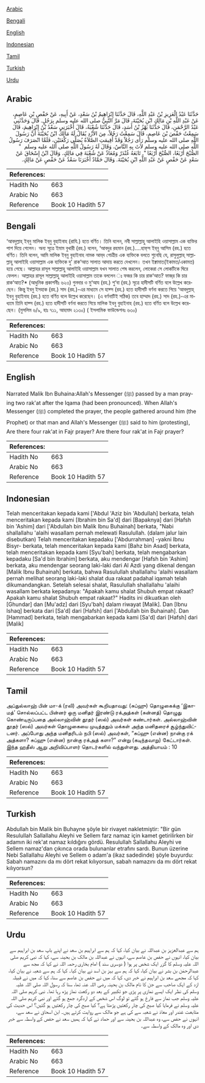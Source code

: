 [Arabic](#arabic)

[Bengali](#bengali)

[English](#english)

[Indonesian](#indonesian)

[Tamil](#tamil)

[Turkish](#turkish)

[Urdu](#urdu)

## Arabic


<div dir="rtl" lang="ar" style={{fontSize:'larger',backgroundColor:'#f8f9fa',padding:20}}>
حَدَّثَنَا عَبْدُ الْعَزِيزِ بْنُ عَبْدِ اللَّهِ، قَالَ حَدَّثَنَا إِبْرَاهِيمُ بْنُ سَعْدٍ، عَنْ أَبِيهِ، عَنْ حَفْصِ بْنِ عَاصِمٍ، عَنْ عَبْدِ اللَّهِ بْنِ مَالِكٍ ابْنِ بُحَيْنَةَ، قَالَ مَرَّ النَّبِيُّ صلى الله عليه وسلم بِرَجُلٍ‏.‏ قَالَ وَحَدَّثَنِي عَبْدُ الرَّحْمَنِ، قَالَ حَدَّثَنَا بَهْزُ بْنُ أَسَدٍ، قَالَ حَدَّثَنَا شُعْبَةُ، قَالَ أَخْبَرَنِي سَعْدُ بْنُ إِبْرَاهِيمَ، قَالَ سَمِعْتُ حَفْصَ بْنَ عَاصِمٍ، قَالَ سَمِعْتُ رَجُلاً، مِنَ الأَزْدِ يُقَالُ لَهُ مَالِكٌ ابْنُ بُحَيْنَةَ أَنَّ رَسُولَ اللَّهِ صلى الله عليه وسلم رَأَى رَجُلاً وَقَدْ أُقِيمَتِ الصَّلاَةُ يُصَلِّي رَكْعَتَيْنِ، فَلَمَّا انْصَرَفَ رَسُولُ اللَّهِ صلى الله عليه وسلم لاَثَ بِهِ النَّاسُ، وَقَالَ لَهُ رَسُولُ اللَّهِ صلى الله عليه وسلم ‏ "‏ الصُّبْحَ أَرْبَعًا، الصُّبْحَ أَرْبَعًا ‏"‏‏.‏ تَابَعَهُ غُنْدَرٌ وَمُعَاذٌ عَنْ شُعْبَةَ فِي مَالِكٍ‏.‏ وَقَالَ ابْنُ إِسْحَاقَ عَنْ سَعْدٍ عَنْ حَفْصٍ عَنْ عَبْدِ اللَّهِ ابْنِ بُحَيْنَةَ‏.‏ وَقَالَ حَمَّادٌ أَخْبَرَنَا سَعْدٌ عَنْ حَفْصٍ عَنْ مَالِكٍ‏.‏
</div>
<div style={{backgroundColor:'#f8f9fa',padding:20, marginBottom: 10}}><table> <thead> <tr> <th>References:</th> <th></th> </tr> </thead> <tbody><tr><td>Hadith No</td><td>663</td></tr><tr><td>Arabic No</td><td>663</td></tr><tr><td>Reference</td><td>Book 10 Hadith 57</td></tr></tbody></table></div>

## Bengali


<div dir="ltr" lang="bn" style={{fontSize:'larger',backgroundColor:'#f8f9fa',padding:20}}>
‘আবদুল্লাহ্‌ ইব্‌নু মালিক ইব্‌নু বুহাইনাহ (রাযি.) হতে বর্ণিত। তিনি বলেন, নবী সাল্লাল্লাহু আলাইহি ওয়াসাল্লাম এক ব্যক্তির পাশ দিয়ে গেলেন। অন্য সূত্রে ইমাম বুখারী (রহ.) বলেন, ‘আবদুর রহমান (রহ.)....হাফ্‌স ইব্‌নু আসিম (রহ.) হতে বর্ণিত। তিনি বলেন, আমি মালিক ইব্‌নু বুহাইনাহ নামক আয্‌দ গোত্রীয় এক ব্যক্তিকে বলতে শুনেছি যে, রাসুলুল্লাহ্‌ সাল্লাল্লাহু আলাইহি ওয়াসাল্লাম এক ব্যক্তিকে দু’ রাক‘আত সালাত আদায় করতে দেখলেন। তখন ইক্বামাত(ইকামত/একামত) হয়ে গেছে। আল্লাহর রাসূল সাল্লাল্লাহু আলাইহি ওয়াসাল্লাম যখন সালাত শেষ করলেন, লোকেরা সে লোকটিকে ঘিরে ফেলল। আল্লাহর রাসূল সাল্লাল্লাহু আলাইহি ওয়াসাল্লাম তাকে বললেন ঃ ফজর কি চার রাক‘আত? ফাজ্‌র কি চার রাক‘আত?* (আধুনিক প্রকাশনীঃ ৬২৩) গুনদার ও মু‘আয (রহ.) শু‘বা (রহ.) সূত্রে হাদীসটি বর্ণিত বলে উল্লেখ করেছেন। কিন্তু ইবনু ইসহাক (রহ.) সাদ (রহ.)-এর মাধ্যমে সে হাফ্স (রহ.) হতে হাদীসটি বর্ণনা করতে গিয়ে ‘আবদুল্লাহ্ ইবনু বুহাইনাহ (রহ.) হতে বর্ণিত বলে উল্লেখ করেছেন। (এ বর্ণনাটিই সঠিক) তবে হাম্মাদ (রহ.) সাদ (রহ.)-এর মাধ্যমে তিনি হাফ্স (রহ.) হতে হাদীসটি বর্ণনা করতে গিয়ে মালিক ইবনু বুহাইনাহ (রহ.) হতে বর্ণিত বলে উল্লেখ করেছেন। (মুসলিম ৬/৯, হাঃ ৭১১, আহমাদ ২১৩০) ( ইসলামিক ফাউন্ডেশনঃ ৬৩০)
</div>
<div style={{backgroundColor:'#f8f9fa',padding:20, marginBottom: 10}}><table> <thead> <tr> <th>References:</th> <th></th> </tr> </thead> <tbody><tr><td>Hadith No</td><td>663</td></tr><tr><td>Arabic No</td><td>663</td></tr><tr><td>Reference</td><td>Book 10 Hadith 57</td></tr></tbody></table></div>

## English


<div dir="ltr" lang="en" style={{fontSize:'larger',backgroundColor:'#f8f9fa',padding:20}}>
Narrated Malik Ibn Buhaina:Allah's Messenger (ﷺ) passed by a man praying two rak'at after the Iqama (had been pronounced). When Allah's Messenger (ﷺ) completed the prayer, the people gathered around him (the Prophet) or that man and Allah's Messenger (ﷺ) said to him (protesting), Are there four rak'at in Fajr prayer? Are there four rak'at in Fajr prayer?
</div>
<div style={{backgroundColor:'#f8f9fa',padding:20, marginBottom: 10}}><table> <thead> <tr> <th>References:</th> <th></th> </tr> </thead> <tbody><tr><td>Hadith No</td><td>663</td></tr><tr><td>Arabic No</td><td>663</td></tr><tr><td>Reference</td><td>Book 10 Hadith 57</td></tr></tbody></table></div>

## Indonesian


<div dir="ltr" lang="id" style={{fontSize:'larger',backgroundColor:'#f8f9fa',padding:20}}>
Telah menceritakan kepada kami ['Abdul 'Aziz bin 'Abdullah] berkata, telah menceritakan kepada kami [Ibrahim bin Sa'd] dari [Bapaknya] dari [Hafsh bin 'Ashim] dari ['Abdullah bin Malik Ibnu Buhainah] berkata, "Nabi shallallahu 'alaihi wasallam pernah melewati Rasulullah. (dalam jalur lain disebutkan) Telah menceritakan kepadaku ['Abdurrahman] -yakni Ibnu Bisyr- berkata, telah menceritakan kepada kami [Bahz bin Asad] berkata, telah menceritakan kepada kami [Syu'bah] berkata, telah mengabarkan kepadaku [Sa'd bin Ibrahim] berkata, aku mendengar [Hafsh bin 'Ashim] berkata, aku mendengar seorang laki-laki dari Al Azdi yang dikenal dengan [Malik Ibnu Buhainah] berkata, bahwa Rasulullah shallallahu 'alaihi wasallam pernah melihat seorang laki-laki shalat dua rakaat padahal iqamah telah dikumandangkan. Setelah selesai shalat, Rasulullah shallallahu 'alaihi wasallam berkata kepadanya: "Apakah kamu shalat Shubuh empat rakaat? Apakah kamu shalat Shubuh empat rakaat?" Hadits ini dikuatkan oleh [Ghundar] dan [Mu'adz] dari [Syu'bah] dalam riwayat [Malik]. Dan [Ibnu Ishaq] berkata dari [Sa'd] dari [Hafsh] dari ['Abdullah bin Buhainah]. Dan [Hammad] berkata, telah mengabarkan kepada kami [Sa'd] dari [Hafsh] dari [Malik]
</div>
<div style={{backgroundColor:'#f8f9fa',padding:20, marginBottom: 10}}><table> <thead> <tr> <th>References:</th> <th></th> </tr> </thead> <tbody><tr><td>Hadith No</td><td>663</td></tr><tr><td>Arabic No</td><td>663</td></tr><tr><td>Reference</td><td>Book 10 Hadith 57</td></tr></tbody></table></div>

## Tamil


<div dir="ltr" lang="ta" style={{fontSize:'larger',backgroundColor:'#f8f9fa',padding:20}}>
அப்துல்லாஹ் பின் மா-க் (ரலி) அவர்கள் கூறியதாவது: (சுப்ஹு) தொழுகைக்கு ‘இகாமத்’ சொல்லப்பட்ட பின்னர் ஒரு மனிதர் இரண்டு ரக்அத்கள் (சுன்னத்) தொழுது கொண்டிருப்பதை அல்லாஹ்வின் தூதர் (ஸல்) அவர்கள் கண்டார்கள். அல்லாஹ்வின் தூதர் (ஸல்) அவர்கள் தொழுகையை முடித்ததும் மக்கள் அந்த மனிதரைச் சூழ்ந்துவிட்டனர். அப்போது அந்த மனிதரிடம் நபி (ஸல்) அவர்கள், “சுப்ஹு (என்ன) நான்கு ரக் அத்களா? சுப்ஹு (என்ன) நான்கு ரக்அத் களா?” என்று (கடிந்தவாறு) கேட்டார்கள். இந்த ஹதீஸ் ஆறு அறிவிப்பாளர் தொடர்களில் வந்துள்ளது. அத்தியாயம் : 10
</div>
<div style={{backgroundColor:'#f8f9fa',padding:20, marginBottom: 10}}><table> <thead> <tr> <th>References:</th> <th></th> </tr> </thead> <tbody><tr><td>Hadith No</td><td>663</td></tr><tr><td>Arabic No</td><td>663</td></tr><tr><td>Reference</td><td>Book 10 Hadith 57</td></tr></tbody></table></div>

## Turkish


<div dir="ltr" lang="tr" style={{fontSize:'larger',backgroundColor:'#f8f9fa',padding:20}}>
Abdullah bin Malik bin Buhayne şöyle bir rivayet nakletmiştir: "Bir gün Resulullah Sallallahu Aleyhi ve Sellem farz namaz için kamet getirilirken bir adamın iki rek'at namaz kıldığını gördü. Resulullah Sallallahu Aleyhi ve Sellem namaz'dan çıkınca orada bulunanlar etrafını sardı. Bunun üzerine Nebi Sallallahu Aleyhi ve Sellem o adam'a (ikaz sadedinde) şöyle buyurdu: Sabah namazını da mı dört rekat kılıyorsun, sabah namazını da mı dört rekat kılıyorsun?
</div>
<div style={{backgroundColor:'#f8f9fa',padding:20, marginBottom: 10}}><table> <thead> <tr> <th>References:</th> <th></th> </tr> </thead> <tbody><tr><td>Hadith No</td><td>663</td></tr><tr><td>Arabic No</td><td>663</td></tr><tr><td>Reference</td><td>Book 10 Hadith 57</td></tr></tbody></table></div>

## Urdu


<div dir="rtl" lang="ur" style={{fontSize:'larger',backgroundColor:'#f8f9fa',padding:20}}>
ہم سے عبدالعزیز بن عبداللہ نے بیان کیا، کہا کہ ہم سے ابراہیم بن سعد نے اپنے باپ سعد بن ابراہیم سے بیان کیا، انہوں نے حفص بن عاصم سے، انہوں نے عبداللہ بن مالک بن بحینہ سے، کہا کہ نبی کریم صلی اللہ علیہ وسلم کا گزر ایک شخص پر ہوا ( دوسری سند ) امام بخاری رحمہ اللہ نے کہا کہ مجھ سے عبدالرحمٰن بن بشر نے بیان کیا، کہا کہ ہم سے بہز بن اسد نے بیان کیا۔ کہا کہ ہم سے شعبہ نے بیان کیا، کہا کہ مجھے سعد بن ابراہیم نے خبر دی، کہا کہ میں نے حفص بن عاصم سے سنا، کہا کہ میں نے قبیلہ ازد کے ایک صاحب سے جن کا نام مالک بن بحینہ رضی اللہ عنہ تھا، سنا کہ رسول اللہ صلی اللہ علیہ وسلم کی نظر ایک ایسے نمازی پر پڑی جو تکبیر کے بعد دو رکعت نماز پڑھ رہا تھا۔ نبی کریم صلی اللہ علیہ وسلم جب نماز سے فارغ ہو گئے تو لوگ اس شخص کے اردگرد جمع ہو گئے اور نبی کریم صلی اللہ علیہ وسلم نے فرمایا کیا صبح کی چار رکعتیں پڑھتا ہے؟ کیا صبح کی چار رکعتیں ہو گئیں؟ اس حدیث کی متابعت غندر اور معاذ نے شعبہ سے کی ہے جو مالک سے روایت کرتے ہیں۔ ابن اسحاق نے سعد سے، انہوں نے حفص سے، وہ عبداللہ بن بحینہ سے اور حماد نے کہا کہ ہمیں سعد نے حفص کے واسطہ سے خبر دی اور وہ مالک کے واسطہ سے۔
</div>
<div style={{backgroundColor:'#f8f9fa',padding:20, marginBottom: 10}}><table> <thead> <tr> <th>References:</th> <th></th> </tr> </thead> <tbody><tr><td>Hadith No</td><td>663</td></tr><tr><td>Arabic No</td><td>663</td></tr><tr><td>Reference</td><td>Book 10 Hadith 57</td></tr></tbody></table></div>